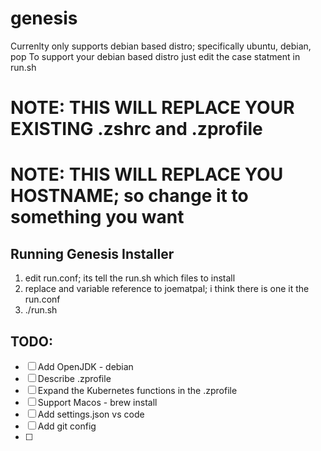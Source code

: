 # genesis
Currenlty only supports debian based distro; specifically ubuntu, debian, pop
To support your debian based distro just edit the case statment in run.sh

# NOTE: THIS WILL REPLACE YOUR EXISTING .zshrc and .zprofile 
# NOTE: THIS WILL REPLACE YOU HOSTNAME; so change it to something you want

## Running Genesis Installer
1. edit run.conf; its tell the run.sh which files to install 
2. replace and variable reference to joematpal; i think there is one it the run.conf 
3. ./run.sh

## TODO:
- [ ] Add OpenJDK - debian
- [ ] Describe .zprofile
- [ ] Expand the Kubernetes functions in the .zprofile
- [ ] Support Macos - brew install 
- [ ] Add settings.json vs code
- [ ] Add git config
- [ ] 
